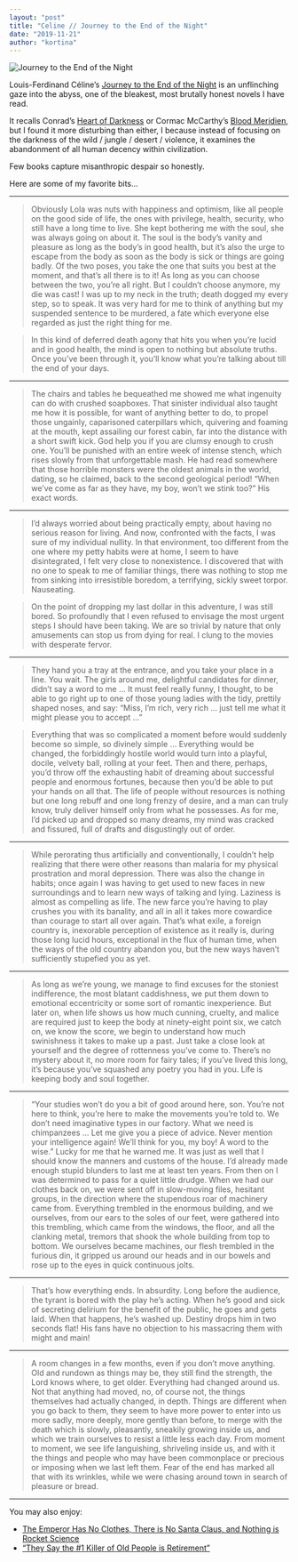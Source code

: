 ```yaml
---
layout: "post"
title: "Celine // Journey to the End of the Night"
date: "2019-11-21"
author: "kortina"
---
```



![Journey to the End of the Night](https://cdn-images-1.medium.com/max/600/0*pGbD3gJ3rfpCKrxE.jpg)

Louis-Ferdinand Céline’s [Journey to the End of the Night](https://www.amazon.com/Journey-End-Night/dp/B01KIAFCP4/ref=tmm_aud_swatch_0?tag=kortina0e-20) is an unflinching gaze into the abyss, one of the bleakest, most brutally honest novels I have read.

It recalls Conrad’s [Heart of Darkness](https://www.amazon.com/Heart-Darkness-Joseph-Conrad/dp/1936594145?tag=kortina0e-20) or Cormac McCarthy’s [Blood Meridien](https://www.amazon.com/Blood-Meridian-Evening-Redness-West/dp/B000QUEM6M/ref=sr_1_1?tag=kortina0e-20), but I found it more disturbing than either, I because instead of focusing on the darkness of the wild / jungle / desert / violence, it examines the abandonment of all human decency within civilization.

Few books capture misanthropic despair so honestly.

Here are some of my favorite bits…

---

> Obviously Lola was nuts with happiness and optimism, like all people on the good side of life, the ones with privilege, health, security, who still have a long time to live. She kept bothering me with the soul, she was always going on about it. The soul is the body’s vanity and pleasure as long as the body’s in good health, but it’s also the urge to escape from the body as soon as the body is sick or things are going badly. Of the two poses, you take the one that suits you best at the moment, and that’s all there is to it! As long as you can choose between the two, you’re all right. But I couldn’t choose anymore, my die was cast! I was up to my neck in the truth; death dogged my every step, so to speak. It was very hard for me to think of anything but my suspended sentence to be murdered, a fate which everyone else regarded as just the right thing for me.

> In this kind of deferred death agony that hits you when you’re lucid and in good health, the mind is open to nothing but absolute truths. Once you’ve been through it, you’ll know what you’re talking about till the end of your days.

---

> The chairs and tables he bequeathed me showed me what ingenuity can do with crushed soapboxes. That sinister individual also taught me how it is possible, for want of anything better to do, to propel those ungainly, caparisoned caterpillars which, quivering and foaming at the mouth, kept assailing our forest cabin, far into the distance with a short swift kick. God help you if you are clumsy enough to crush one. You’ll be punished with an entire week of intense stench, which rises slowly from that unforgettable mash. He had read somewhere that those horrible monsters were the oldest animals in the world, dating, so he claimed, back to the second geological period! “When we’ve come as far as they have, my boy, won’t we stink too?” His exact words.

---

> I’d always worried about being practically empty, about having no serious reason for living. And now, confronted with the facts, I was sure of my individual nullity. In that environment, too different from the one where my petty habits were at home, I seem to have disintegrated, I felt very close to nonexistence. I discovered that with no one to speak to me of familiar things, there was nothing to stop me from sinking into irresistible boredom, a terrifying, sickly sweet torpor. Nauseating.

> On the point of dropping my last dollar in this adventure, I was still bored. So profoundly that I even refused to envisage the most urgent steps I should have been taking. We are so trivial by nature that only amusements can stop us from dying for real. I clung to the movies with desperate fervor.

---

> They hand you a tray at the entrance, and you take your place in a line. You wait. The girls around me, delightful candidates for dinner, didn’t say a word to me … It must feel really funny, I thought, to be able to go right up to one of those young ladies with the tidy, prettily shaped noses, and say: “Miss, I’m rich, very rich … just tell me what it might please you to accept …”

> Everything that was so complicated a moment before would suddenly become so simple, so divinely simple … Everything would be changed, the forbiddingly hostile world would turn into a playful, docile, velvety ball, rolling at your feet. Then and there, perhaps, you’d throw off the exhausting habit of dreaming about successful people and enormous fortunes, because then you’d be able to put your hands on all that. The life of people without resources is nothing but one long rebuff and one long frenzy of desire, and a man can truly know, truly deliver himself only from what he possesses. As for me, I’d picked up and dropped so many dreams, my mind was cracked and fissured, full of drafts and disgustingly out of order.

---

> While perorating thus artificially and conventionally, I couldn’t help realizing that there were other reasons than malaria for my physical prostration and moral depression. There was also the change in habits; once again I was having to get used to new faces in new surroundings and to learn new ways of talking and lying. Laziness is almost as compelling as life. The new farce you’re having to play crushes you with its banality, and all in all it takes more cowardice than courage to start all over again. That’s what exile, a foreign country is, inexorable perception of existence as it really is, during those long lucid hours, exceptional in the flux of human time, when the ways of the old country abandon you, but the new ways haven’t sufficiently stupefied you as yet.

---

> As long as we’re young, we manage to find excuses for the stoniest indifference, the most blatant caddishness, we put them down to emotional eccentricity or some sort of romantic inexperience. But later on, when life shows us how much cunning, cruelty, and malice are required just to keep the body at ninety-eight point six, we catch on, we know the score, we begin to understand how much swinishness it takes to make up a past. Just take a close look at yourself and the degree of rottenness you’ve come to. There’s no mystery about it, no more room for fairy tales; if you’ve lived this long, it’s because you’ve squashed any poetry you had in you. Life is keeping body and soul together.

---

> “Your studies won’t do you a bit of good around here, son. You’re not here to think, you’re here to make the movements you’re told to. We don’t need imaginative types in our factory. What we need is chimpanzees … Let me give you a piece of advice. Never mention your intelligence again! We’ll think for you, my boy! A word to the wise.” Lucky for me that he warned me. It was just as well that I should know the manners and customs of the house. I’d already made enough stupid blunders to last me at least ten years. From then on I was determined to pass for a quiet little drudge. When we had our clothes back on, we were sent off in slow-moving files, hesitant groups, in the direction where the stupendous roar of machinery came from. Everything trembled in the enormous building, and we ourselves, from our ears to the soles of our feet, were gathered into this trembling, which came from the windows, the floor, and all the clanking metal, tremors that shook the whole building from top to bottom. We ourselves became machines, our flesh trembled in the furious din, it gripped us around our heads and in our bowels and rose up to the eyes in quick continuous jolts.

---

> That’s how everything ends. In absurdity. Long before the audience, the tyrant is bored with the play he’s acting. When he’s good and sick of secreting delirium for the benefit of the public, he goes and gets laid. When that happens, he’s washed up. Destiny drops him in two seconds flat! His fans have no objection to his massacring them with might and main!

---

> A room changes in a few months, even if you don’t move anything. Old and rundown as things may be, they still find the strength, the Lord knows where, to get older. Everything had changed around us. Not that anything had moved, no, of course not, the things themselves had actually changed, in depth. Things are different when you go back to them, they seem to have more power to enter into us more sadly, more deeply, more gently than before, to merge with the death which is slowly, pleasantly, sneakily growing inside us, and which we train ourselves to resist a little less each day. From moment to moment, we see life languishing, shriveling inside us, and with it the things and people who may have been commonplace or precious or imposing when we last left them. Fear of the end has marked all that with its wrinkles, while we were chasing around town in search of pleasure or bread.

---

You may also enjoy:

- [The Emperor Has No Clothes, There is No Santa Claus, and Nothing is Rocket Science](https://kortina.nyc/essays/the-emperor-has-no-clothes-there-is-no-santa-claus-and-nothing-is-rocket-science/)
- [“They Say the #1 Killer of Old People is Retirement”](https://kortina.nyc/essays/they-say-the-number-one-killer-of-old-people-is-retirement/)

